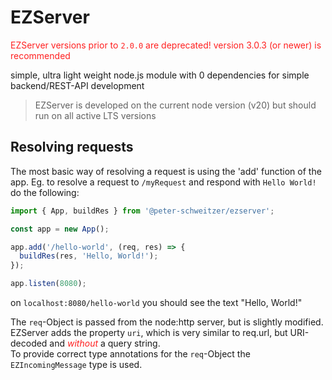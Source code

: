 # EZServer

<span style="color: #ff2020">EZServer versions prior to `2.0.0` are deprecated! version 3.0.3 (or newer) is recommended<span>

simple, ultra light weight node.js module with 0 dependencies for simple backend/REST-API development

> EZServer is developed on the current node version (v20)
> but should run on all active LTS versions

## Resolving requests

The most basic way of resolving a request is using the 'add' function of the app.
Eg. to resolve a request to `/myRequest` and respond with `Hello World!` do the following:

```js
import { App, buildRes } from '@peter-schweitzer/ezserver';

const app = new App();

app.add('/hello-world', (req, res) => {
  buildRes(res, 'Hello, World!');
});

app.listen(8080);
```

on `localhost:8080/hello-world` you should see the text "Hello, World!"

The `req`-Object is passed from the node:http server, but is slightly modified.<br>
EZServer adds the property `uri`, which is very similar to req.url, but URI-decoded and <i style="color: #ff2020">without</i> a query string.<br>
To provide correct type annotations for the `req`-Object the `EZIncomingMessage` type is used.
